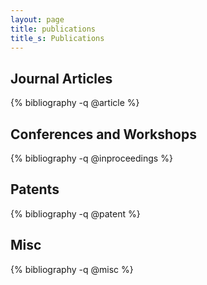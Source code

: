 ```yaml
---
layout: page
title: publications
title_s: Publications
---
```


## Journal Articles

{% bibliography -q @article %}

## Conferences and Workshops

{% bibliography -q @inproceedings %}

## Patents

{% bibliography -q @patent %}

## Misc

{% bibliography -q @misc %}
